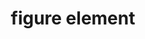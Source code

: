 ---
{
  "title": "figure element",
  "description": "",
  "category": "html",
  "keywords": "figure element",
  "last_test_date": "2019-01-21",
  "test_results_url": "https://a11ysupport.io/tech/html/figure_element",
  "test_url": "https://a11ysupport.io/tech/html/figure_element",
  "notes_by_num": {
    "1": "Didn't convey its name",
    "2": "Didn't convey its role",
    "3": "Didn't convey the boundaries of the element"
  },
  "stats": {
    "jaws": {
      "chrome": {
        "76": "y"
      },
      "ie": {
        "11": "a #1 #2 #3"
      },
      "firefox": {
        "69": "y"
      }
    },
    "narrator": {
      "edge": {
        "44": "a #1 #2 #3"
      }
    },
    "nvda": {
      "chrome": {
        "76": "a #1 #2 #3"
      },
      "firefox": {
        "69": "a #1 #2 #3"
      }
    },
    "orca": {
      "firefox": {
        "69": "y"
      }
    },
    "talkback": {
      "and_chr": {
        "76": "a #1 #2 #3"
      }
    },
    "vo_ios": {
      "ios_saf": {
        "12.4.1": "a #1 #2 #3"
      }
    },
    "vo_macos": {
      "safari": {
        "12.1.2": "a #1 #2 #3"
      }
    }
  },
  "links": {
    "WHATWG HTML spec for the figure element": "https://html.spec.whatwg.org/multipage/grouping-content.html#the-figure-element",
    "HTML AAM for the figure element": "https://w3c.github.io/html-aam/#el-figure"
  }
}
---